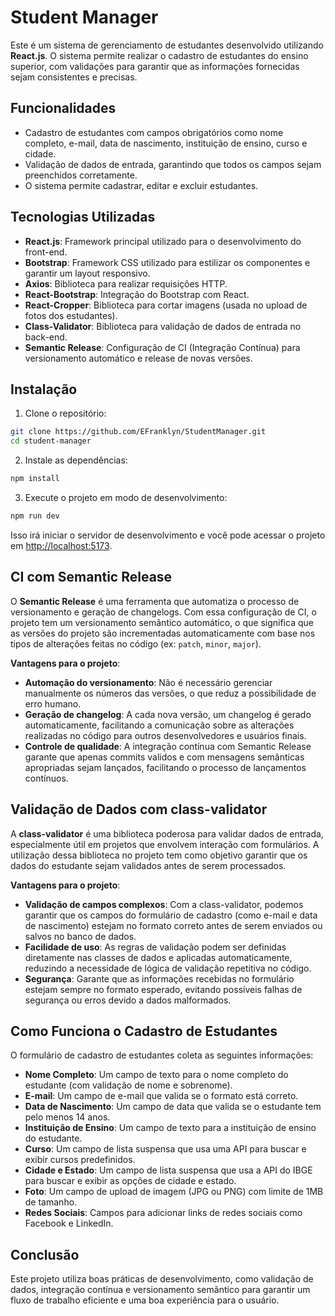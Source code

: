 
# Student Manager

Este é um sistema de gerenciamento de estudantes desenvolvido utilizando **React.js**. O sistema permite realizar o cadastro de estudantes do ensino superior, com validações para garantir que as informações fornecidas sejam consistentes e precisas.

## Funcionalidades

- Cadastro de estudantes com campos obrigatórios como nome completo, e-mail, data de nascimento, instituição de ensino, curso e cidade.
- Validação de dados de entrada, garantindo que todos os campos sejam preenchidos corretamente.
- O sistema permite cadastrar, editar e excluir estudantes.

## Tecnologias Utilizadas

- **React.js**: Framework principal utilizado para o desenvolvimento do front-end.
- **Bootstrap**: Framework CSS utilizado para estilizar os componentes e garantir um layout responsivo.
- **Axios**: Biblioteca para realizar requisições HTTP.
- **React-Bootstrap**: Integração do Bootstrap com React.
- **React-Cropper**: Biblioteca para cortar imagens (usada no upload de fotos dos estudantes).
- **Class-Validator**: Biblioteca para validação de dados de entrada no back-end.
- **Semantic Release**: Configuração de CI (Integração Contínua) para versionamento automático e release de novas versões.

## Instalação

1. Clone o repositório:

```bash
git clone https://github.com/EFranklyn/StudentManager.git
cd student-manager
```

2. Instale as dependências:

```bash
npm install
```

3. Execute o projeto em modo de desenvolvimento:

```bash
npm run dev
```

Isso irá iniciar o servidor de desenvolvimento e você pode acessar o projeto em [http://localhost:5173](http://localhost:5173).

## CI com Semantic Release

O **Semantic Release** é uma ferramenta que automatiza o processo de versionamento e geração de changelogs. Com essa configuração de CI, o projeto tem um versionamento semântico automático, o que significa que as versões do projeto são incrementadas automaticamente com base nos tipos de alterações feitas no código (ex: `patch`, `minor`, `major`). 

**Vantagens para o projeto**:
- **Automação do versionamento**: Não é necessário gerenciar manualmente os números das versões, o que reduz a possibilidade de erro humano.
- **Geração de changelog**: A cada nova versão, um changelog é gerado automaticamente, facilitando a comunicação sobre as alterações realizadas no código para outros desenvolvedores e usuários finais.
- **Controle de qualidade**: A integração contínua com Semantic Release garante que apenas commits validos e com mensagens semânticas apropriadas sejam lançados, facilitando o processo de lançamentos contínuos.

## Validação de Dados com class-validator

A **class-validator** é uma biblioteca poderosa para validar dados de entrada, especialmente útil em projetos que envolvem interação com formulários. A utilização dessa biblioteca no projeto tem como objetivo garantir que os dados do estudante sejam validados antes de serem processados.

**Vantagens para o projeto**:
- **Validação de campos complexos**: Com a class-validator, podemos garantir que os campos do formulário de cadastro (como e-mail e data de nascimento) estejam no formato correto antes de serem enviados ou salvos no banco de dados.
- **Facilidade de uso**: As regras de validação podem ser definidas diretamente nas classes de dados e aplicadas automaticamente, reduzindo a necessidade de lógica de validação repetitiva no código.
- **Segurança**: Garante que as informações recebidas no formulário estejam sempre no formato esperado, evitando possíveis falhas de segurança ou erros devido a dados malformados.

## Como Funciona o Cadastro de Estudantes

O formulário de cadastro de estudantes coleta as seguintes informações:

- **Nome Completo**: Um campo de texto para o nome completo do estudante (com validação de nome e sobrenome).
- **E-mail**: Um campo de e-mail que valida se o formato está correto.
- **Data de Nascimento**: Um campo de data que valida se o estudante tem pelo menos 14 anos.
- **Instituição de Ensino**: Um campo de texto para a instituição de ensino do estudante.
- **Curso**: Um campo de lista suspensa que usa uma API para buscar e exibir cursos predefinidos.
- **Cidade e Estado**: Um campo de lista suspensa que usa a API do IBGE para buscar e exibir as opções de cidade e estado.
- **Foto**: Um campo de upload de imagem (JPG ou PNG) com limite de 1MB de tamanho.
- **Redes Sociais**: Campos para adicionar links de redes sociais como Facebook e LinkedIn.

## Conclusão

Este projeto utiliza boas práticas de desenvolvimento, como validação de dados, integração contínua e versionamento semântico para garantir um fluxo de trabalho eficiente e uma boa experiência para o usuário.